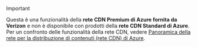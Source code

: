 > [!IMPORTANT]
> Questa è una funzionalità della **rete CDN Premium di Azure fornita da Verizon** e non è disponibile con prodotti della **rete CDN Standard di Azure**. Per un confronto delle funzionalità della rete CDN, vedere [Panoramica della rete per la distribuzione di contenuti (rete CDN) di Azure](../articles/cdn/cdn-overview.md#azure-cdn-features).
> 
> 

